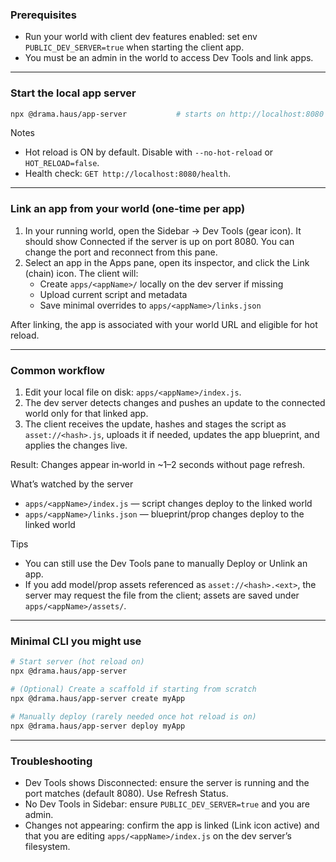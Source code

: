 ### Prerequisites

- Run your world with client dev features enabled: set env `PUBLIC_DEV_SERVER=true` when starting the client app.
- You must be an admin in the world to access Dev Tools and link apps.

---

### Start the local app server

```bash
npx @drama.haus/app-server           # starts on http://localhost:8080 (WS on ws://localhost:8080/)
```

Notes
- Hot reload is ON by default. Disable with `--no-hot-reload` or `HOT_RELOAD=false`.
- Health check: `GET http://localhost:8080/health`.

---

### Link an app from your world (one‑time per app)

1) In your running world, open the Sidebar → Dev Tools (gear icon). It should show Connected if the server is up on port 8080. You can change the port and reconnect from this pane.
2) Select an app in the Apps pane, open its inspector, and click the Link (chain) icon. The client will:
   - Create `apps/<appName>/` locally on the dev server if missing
   - Upload current script and metadata
   - Save minimal overrides to `apps/<appName>/links.json`

After linking, the app is associated with your world URL and eligible for hot reload.

---

### Common workflow

1) Edit your local file on disk: `apps/<appName>/index.js`.
2) The dev server detects changes and pushes an update to the connected world only for that linked app.
3) The client receives the update, hashes and stages the script as `asset://<hash>.js`, uploads it if needed, updates the app blueprint, and applies the changes live.

Result: Changes appear in‑world in ~1–2 seconds without page refresh.

What’s watched by the server
- `apps/<appName>/index.js` — script changes deploy to the linked world
- `apps/<appName>/links.json` — blueprint/prop changes deploy to the linked world

Tips
- You can still use the Dev Tools pane to manually Deploy or Unlink an app.
- If you add model/prop assets referenced as `asset://<hash>.<ext>`, the server may request the file from the client; assets are saved under `apps/<appName>/assets/`.

---

### Minimal CLI you might use

```bash
# Start server (hot reload on)
npx @drama.haus/app-server

# (Optional) Create a scaffold if starting from scratch
npx @drama.haus/app-server create myApp

# Manually deploy (rarely needed once hot reload is on)
npx @drama.haus/app-server deploy myApp
```

---

### Troubleshooting

- Dev Tools shows Disconnected: ensure the server is running and the port matches (default 8080). Use Refresh Status.
- No Dev Tools in Sidebar: ensure `PUBLIC_DEV_SERVER=true` and you are admin.
- Changes not appearing: confirm the app is linked (Link icon active) and that you are editing `apps/<appName>/index.js` on the dev server’s filesystem.


